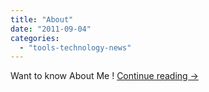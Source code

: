 ```yaml
---
title: "About"
date: "2011-09-04"
categories: 
  - "tools-technology-news"
---
```


Want to know About Me ! [Continue reading →](http://nagvbt.blogspot.com/about/)
